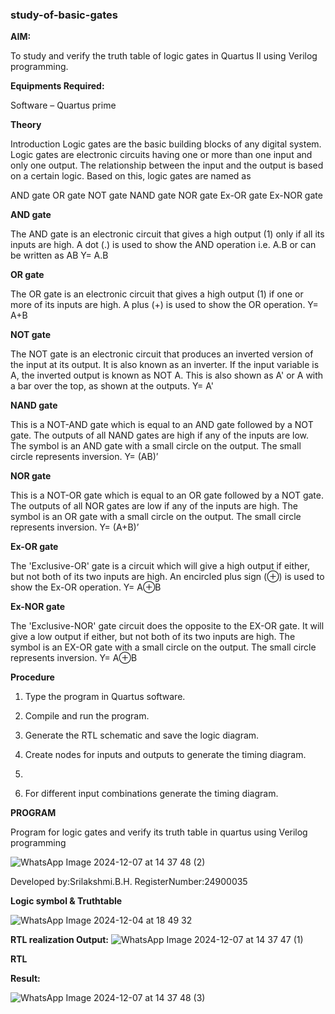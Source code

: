 ### study-of-basic-gates

**AIM:** 

To study and verify the truth table of logic gates in Quartus II using Verilog programming.

**Equipments Required:**

Software – Quartus prime 

**Theory**

Introduction Logic gates are the basic building blocks of any digital system. Logic gates are electronic circuits having one or more than one input and only one output. The relationship between the input and the output is based on a certain logic. Based on this, logic gates are named as

AND gate OR gate NOT gate NAND gate NOR gate Ex-OR gate Ex-NOR gate

**AND gate**

The AND gate is an electronic circuit that gives a high output (1) only if all its inputs are high. A dot (.) is used to show the AND operation i.e. A.B or can be written as AB
Y= A.B

**OR gate** 

The OR gate is an electronic circuit that gives a high output (1) if one or more of its inputs are high. A plus (+) is used to show the OR operation.
Y= A+B

**NOT gate**

The NOT gate is an electronic circuit that produces an inverted version of the input at its output. It is also known as an inverter. If the input variable is A, the inverted output is known as NOT A. This is also shown as A' or A with a bar over the top, as shown at the outputs.
Y= A'

**NAND gate**

This is a NOT-AND gate which is equal to an AND gate followed by a NOT gate. The outputs of all NAND gates are high if any of the inputs are low. The symbol is an AND gate with a small circle on the output. The small circle represents inversion.
Y= (AB)’

**NOR gate**

This is a NOT-OR gate which is equal to an OR gate followed by a NOT gate. The outputs of all NOR gates are low if any of the inputs are high. The symbol is an OR gate with a small circle on the output. The small circle represents inversion.
Y= (A+B)’

**Ex-OR gate**

The 'Exclusive-OR' gate is a circuit which will give a high output if either, but not both of its two inputs are high. An encircled plus sign (⊕) is used to show the Ex-OR operation.
Y= A⊕B

**Ex-NOR gate**

The 'Exclusive-NOR' gate circuit does the opposite to the EX-OR gate. It will give a low output if either, but not both of its two inputs are high. The symbol is an EX-OR gate with a small circle on the output. The small circle represents inversion.
Y= A⊕B

**Procedure** 

1.	Type the program in Quartus software.

2.	Compile and run the program.

3.	Generate the RTL schematic and save the logic diagram.

4.	Create nodes for inputs and outputs to generate the timing diagram.
5.	
6.	For different input combinations generate the timing diagram.


**PROGRAM**

Program for logic gates and verify its truth table in quartus using Verilog programming

![WhatsApp Image 2024-12-07 at 14 37 48 (2)](https://github.com/user-attachments/assets/df6f684f-ee02-44be-ac2d-611c61056ae8)


 Developed by:Srilakshmi.B.H.
 RegisterNumber:24900035 
 
**Logic symbol & Truthtable**

![WhatsApp Image 2024-12-04 at 18 49 32](https://github.com/user-attachments/assets/b5e9f0d2-43a4-4a6d-b2f0-7870fa5522f8)

**RTL realization Output:** 
![WhatsApp Image 2024-12-07 at 14 37 47 (1)](https://github.com/user-attachments/assets/2589037a-81b7-4d4e-a25a-b155a2917e31)


**RTL**


**Result:**

![WhatsApp Image 2024-12-07 at 14 37 48 (3)](https://github.com/user-attachments/assets/e0fee86b-1c25-4693-b832-941db0405d0c)

